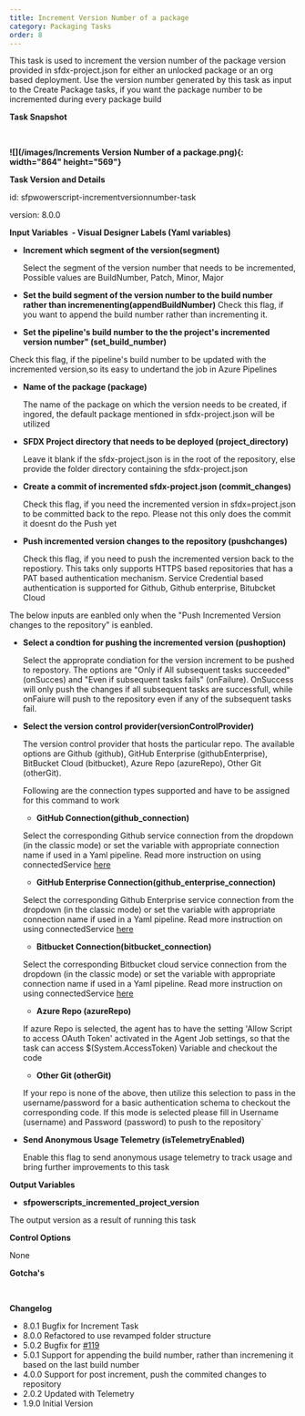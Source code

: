```yaml
---
title: Increment Version Number of a package
category: Packaging Tasks
order: 8
---
```


This task is used to increment the version number of the package version provided in sfdx-project.json for either an unlocked package or an org based deployment. Use the version number generated by this task as input to the Create Package tasks, if you want the package number to be incremented during every package build

**Task Snapshot**

&nbsp;

**![](/images/Increments Version Number of a package.png){: width="864" height="569"}**

**Task Version and Details**

id: sfpwowerscript-incrementversionnumber-task

version: 8.0.0

**Input Variables&nbsp; - Visual Designer Labels (Yaml variables)**

* **Increment which segment of the version(segment)**

  Select the segment of the version number that needs to be incremented, Possible values are BuildNumber, Patch, Minor, Major

* **Set the build segment of the version number to the build number rather than incremenenting(appendBuildNumber)**
Check this flag, if you want to append the build number rather than incrementing it.


* **Set the pipeline's build number to the the project's incremented version number" (set\_build\_number)**

Check this flag, if the pipeline's build number to be updated with the incremented version,so its easy to undertand the job in Azure Pipelines


* **Name of the package (package)**

  The name of the package on which the version needs to be created, if ingored, the default package mentioned in sfdx-project.json will be utilized

* **SFDX Project directory that needs to be deployed (project\_directory)**

  Leave it blank if the sfdx-project.json is in the root of the repository, else provide the folder directory containing the sfdx-project.json


* **Create a commit of incremented sfdx-project.json (commit\_changes)**

  Check this flag, if you need the incremented version in sfdx=project.json to be committed back to the repo. Please not this only does the commit it doesnt do the Push yet


* **Push incremented version changes to the repository (pushchanges)**
 
   Check this flag, if you need to push the incremented version back to the repostiory. This taks only supports HTTPS based repositories that has a PAT based authentication mechanism. Service Credential based authentication is supported for Github, Github enterprise, Bitubcket Cloud


The below inputs are eanbled only when the "Push Incremented Version changes to the repository" is eanbled.

* **Select a condtion for pushing the incremented version (pushoption)**
 
   Select the approprate condiation for the version increment to be pushed to repostory. The options are "Only if  All subsequent tasks succeeded" (onSucces) and "Even if subsequent tasks fails" (onFailure). OnSuccess will only push the changes if all subsequent tasks are successfull, while onFaiure will push to the repository even if any of the subsequent tasks fail.


* **Select the version control provider(versionControlProvider)**

  The version control provider that hosts the particular repo. The available options are Github (github), GitHub Enterprise (githubEnterprise), BitBucket Cloud (bitbucket), Azure Repo (azureRepo), Other Git (otherGit).

  Following are the connection types supported and have to be assigned for this command to work

  * **GitHub Connection(github\_connection)**

  Select the corresponding Github service connection from the dropdown (in the classic mode) or set the variable with appropriate connection name if used in a Yaml pipeline. Read more instruction on using connectedService [here](https://docs.microsoft.com/en-us/azure/devops/pipelines/library/service-endpoints?view=azure-devops&amp;tabs=yaml)

  * **GitHub Enterprise Connection(github\_enterprise\_connection)**

  Select the corresponding Github Enterprise service connection from the dropdown (in the classic mode) or set the variable with appropriate connection name if used in a Yaml pipeline. Read more instruction on using connectedService [here](https://docs.microsoft.com/en-us/azure/devops/pipelines/library/service-endpoints?view=azure-devops&amp;tabs=yaml)

  * **Bitbucket Connection(bitbucket\_connection)**

  Select the corresponding Bitbucket cloud service connection from the dropdown (in the classic mode) or set the variable with appropriate connection name if used in a Yaml pipeline. Read more instruction on using connectedService [here](https://docs.microsoft.com/en-us/azure/devops/pipelines/library/service-endpoints?view=azure-devops&amp;tabs=yaml)

  * **Azure Repo (azureRepo)**

  If azure Repo is selected, the agent has to have the setting 'Allow Script to access OAuth Token' activated in the Agent Job settings, so that the task can access $(System.AccessToken) Variable and checkout the code
  * **Other Git (otherGit)**

  If your repo is none of the above, then utilize this selection to pass in the username/password for a basic authentication schema to checkout the corresponding code. If this mode is selected please fill in Username (username) and Password (password) to push to  the repository\`

* **Send Anonymous Usage Telemetry (isTelemetryEnabled)**

   Enable this flag to send anonymous usage telemetry to track usage and bring further improvements to this task



**Output Variables**

* **sfpowerscripts\_incremented\_project\_version**

The output version as a result of running this task

**Control Options**

None

**Gotcha's**

&nbsp;

**Changelog**

* 8.0.1 Bugfix for Increment Task
* 8.0.0 Refactored to use revamped folder structure
* 5.0.2 Bugfix for [#119](https://github.com/azlamsalam/sfpowerscripts/issues/119)
* 5.0.1 Support for appending the build number, rather than incremening it based on the last build number
* 4.0.0 Support for post increment, push the commited changes to repository 
* 2.0.2 Updated with Telemetry
* 1.9.0 Initial Version